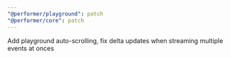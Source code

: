 ```yaml
---
"@performer/playground": patch
"@performer/core": patch
---
```


Add playground auto-scrolling, fix delta updates when streaming multiple events at onces
